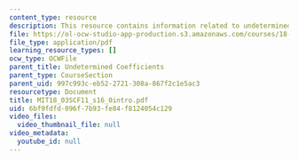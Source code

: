 ```yaml
---
content_type: resource
description: This resource contains information related to undetermined coefficients.
file: https://ol-ocw-studio-app-production.s3.amazonaws.com/courses/18-03sc-differential-equations-fall-2011/6bf9fdfd096f7b93fe84f8124054c129_MIT18_03SCF11_s16_0intro.pdf
file_type: application/pdf
learning_resource_types: []
ocw_type: OCWFile
parent_title: Undetermined Coefficients
parent_type: CourseSection
parent_uid: 997c993c-eb52-2721-308a-867f2c1e5ac3
resourcetype: Document
title: MIT18_03SCF11_s16_0intro.pdf
uid: 6bf9fdfd-096f-7b93-fe84-f8124054c129
video_files:
  video_thumbnail_file: null
video_metadata:
  youtube_id: null
---
```

